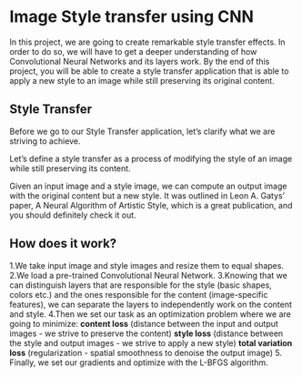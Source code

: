 # Image Style transfer using CNN
In this project, we are going to create remarkable style transfer effects. In order to do so, we will have to get a deeper understanding of how Convolutional Neural Networks and its layers work. By the end of this project, you will be able to create a style transfer application that is able to apply a new style to an image while still preserving its original content.
## Style Transfer
Before we go to our Style Transfer application, let’s clarify what we are striving to achieve.

Let’s define a style transfer as a process of modifying the style of an image while still preserving its content.

Given an input image and a style image, we can compute an output image with the original content but a new style. It was outlined in Leon A. Gatys’ paper, A Neural Algorithm of Artistic Style, which is a great publication, and you should definitely check it out.
## How does it work?
1.We take input image and style images and resize them to equal shapes.
2.We load a pre-trained Convolutional Neural Network.
3.Knowing that we can distinguish layers that are responsible for the style (basic shapes, colors etc.) and the ones responsible for the content (image-specific features), we can separate the layers to independently work on the content and style.
4.Then we set our task as an optimization problem where we are going to minimize:
**content loss** (distance between the input and output images - we strive to preserve the content)
**style loss** (distance between the style and output images - we strive to apply a new style)
**total variation loss** (regularization - spatial smoothness to denoise the output image)
5. Finally, we set our gradients and optimize with the L-BFGS algorithm.
